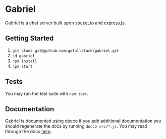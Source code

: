 # Gabriel

Gabriel is a chat server built upon [socket.io](http://socket.io) and [express.js](http://expressjs.com).

## Getting Started

1. `git clone git@github.com:gofullstack/gabriel.git`
1. `cd gabriel`
1. `npm install`
1. `npm start`

## Tests

You may run the test suite with `npm test`.

## Documentation

Gabriel is documented using [docco](http://jashkenas.github.io/docco/)
if you add additional documentation you should regenerate the docs by running `docco src/*.js`.
You may read through the docs [here](http://gofullstack.github.io/gabriel/docs/gabriel.html).
